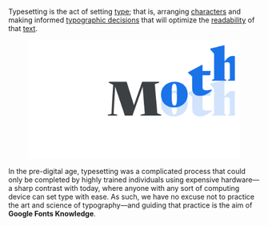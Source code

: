 
Typesetting is the act of setting [type](/glossary/type); that is, arranging [characters](/glossary/character) and making informed [typographic decisions](/glossary/typography) that will optimize the [readability](/glossary/readability) of that [text](/glossary/text_copy).

<figure>

![An abstract representation showing the letter M, followed by other characters in the process of appearing on a page.](images/thumbnail.svg)

</figure>

In the pre-digital age, typesetting was a complicated process that could only be completed by highly trained individuals using expensive hardware—a sharp contrast with today, where anyone with any sort of computing device can set type with ease. As such, we have no excuse not to practice the art and science of typography—and guiding that practice is the aim of **Google Fonts Knowledge**.
